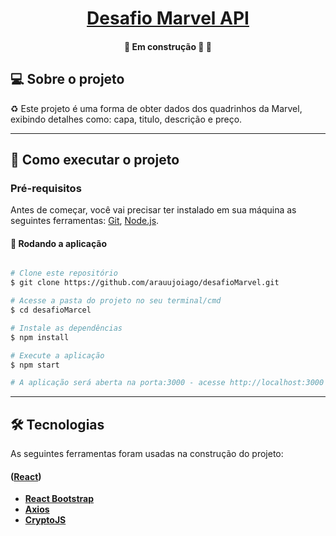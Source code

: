 <h1 align="center">
    <a href="#" alt="site do ecoleta"> Desafio Marvel API </a>
</h1>

<h4 align="center">
	🚧   Em construção 🚀 🚧
</h4>

## 💻 Sobre o projeto

♻️ Este projeto é uma forma de obter dados dos quadrinhos da Marvel, exibindo detalhes como: capa, titulo, descrição e preço.

---

## 🚀 Como executar o projeto

### Pré-requisitos

Antes de começar, você vai precisar ter instalado em sua máquina as seguintes ferramentas:
[Git](https://git-scm.com), [Node.js](https://nodejs.org/en/).

#### 🧭 Rodando a aplicação

```bash

# Clone este repositório
$ git clone https://github.com/arauujoiago/desafioMarvel.git

# Acesse a pasta do projeto no seu terminal/cmd
$ cd desafioMarcel

# Instale as dependências
$ npm install

# Execute a aplicação
$ npm start

# A aplicação será aberta na porta:3000 - acesse http://localhost:3000

```

---

## 🛠 Tecnologias

As seguintes ferramentas foram usadas na construção do projeto:

#### ([React](https://reactjs.org/))

- **[React Bootstrap](https://react-bootstrap.github.io/)**
- **[Axios](https://github.com/axios/axios)**
- **[CryptoJS](https://www.npmjs.com/package/crypto-js)**
